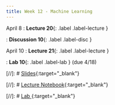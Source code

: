 ```yaml
---
title: Week 12 - Machine Learning
---
```


April 8
: **Lecture 20**{: .label .label-lecture }

: **Discussion 10**{: .label .label-disc } 

April 10
: **Lecture 21**{: .label .label-lecture }

: **Lab 10**{: .label .label-lab } (due 4/18)

[//]: # [Slides](){:target="_blank"} 

[//]: # [Lecture Notebook](){:target="_blank"} 

[//]: # [Lab ](){:target="_blank"} 

